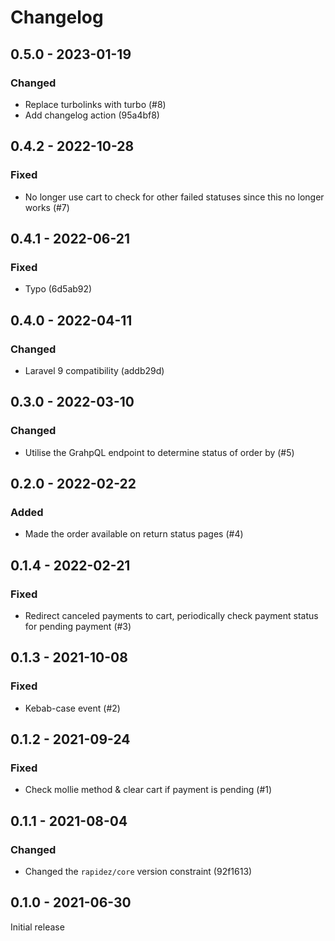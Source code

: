 # Changelog 

## 0.5.0 - 2023-01-19

### Changed

- Replace turbolinks with turbo (#8)
- Add changelog action (95a4bf8)

## 0.4.2 - 2022-10-28

### Fixed

- No longer use cart to check for other failed statuses since this no longer works (#7)

## 0.4.1 - 2022-06-21

### Fixed

- Typo (6d5ab92)

## 0.4.0 - 2022-04-11

### Changed

- Laravel 9 compatibility (addb29d)

## 0.3.0 - 2022-03-10

### Changed

- Utilise the GrahpQL endpoint to determine status of order by (#5)

## 0.2.0 - 2022-02-22

### Added

- Made the order available on return status pages (#4)

## 0.1.4 - 2022-02-21

### Fixed

- Redirect canceled payments to cart, periodically check payment status for pending payment (#3)

## 0.1.3 - 2021-10-08

### Fixed

- Kebab-case event (#2)

## 0.1.2 - 2021-09-24

### Fixed

- Check mollie method & clear cart if payment is pending (#1)

## 0.1.1 - 2021-08-04

### Changed

- Changed the `rapidez/core` version constraint (92f1613)

## 0.1.0 - 2021-06-30

Initial release


